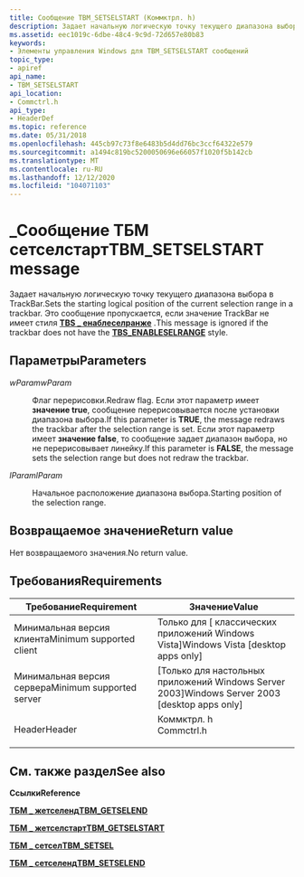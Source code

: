 ```yaml
---
title: Сообщение TBM_SETSELSTART (Коммктрл. h)
description: Задает начальную логическую точку текущего диапазона выбора в TrackBar. Это сообщение пропускается, если значение TrackBar не имеет \_ стиля TBS енаблеселранже.
ms.assetid: eec1019c-6dbe-48c4-9c9d-72d657e80b83
keywords:
- Элементы управления Windows для TBM_SETSELSTART сообщений
topic_type:
- apiref
api_name:
- TBM_SETSELSTART
api_location:
- Commctrl.h
api_type:
- HeaderDef
ms.topic: reference
ms.date: 05/31/2018
ms.openlocfilehash: 445cb97c73f8e6483b5d4dd76bc3ccf64322e579
ms.sourcegitcommit: a1494c819bc5200050696e66057f1020f5b142cb
ms.translationtype: MT
ms.contentlocale: ru-RU
ms.lasthandoff: 12/12/2020
ms.locfileid: "104071103"
---
```

# <a name="tbm_setselstart-message"></a><span data-ttu-id="774a9-105">\_Сообщение ТБМ сетселстарт</span><span class="sxs-lookup"><span data-stu-id="774a9-105">TBM\_SETSELSTART message</span></span>

<span data-ttu-id="774a9-106">Задает начальную логическую точку текущего диапазона выбора в TrackBar.</span><span class="sxs-lookup"><span data-stu-id="774a9-106">Sets the starting logical position of the current selection range in a trackbar.</span></span> <span data-ttu-id="774a9-107">Это сообщение пропускается, если значение TrackBar не имеет стиля [**TBS \_ енаблеселранже**](trackbar-control-styles.md) .</span><span class="sxs-lookup"><span data-stu-id="774a9-107">This message is ignored if the trackbar does not have the [**TBS\_ENABLESELRANGE**](trackbar-control-styles.md) style.</span></span>

## <a name="parameters"></a><span data-ttu-id="774a9-108">Параметры</span><span class="sxs-lookup"><span data-stu-id="774a9-108">Parameters</span></span>

<dl> <dt>

<span data-ttu-id="774a9-109">*wParam*</span><span class="sxs-lookup"><span data-stu-id="774a9-109">*wParam*</span></span> 
</dt> <dd>

<span data-ttu-id="774a9-110">Флаг перерисовки.</span><span class="sxs-lookup"><span data-stu-id="774a9-110">Redraw flag.</span></span> <span data-ttu-id="774a9-111">Если этот параметр имеет **значение true**, сообщение перерисовывается после установки диапазона выбора.</span><span class="sxs-lookup"><span data-stu-id="774a9-111">If this parameter is **TRUE**, the message redraws the trackbar after the selection range is set.</span></span> <span data-ttu-id="774a9-112">Если этот параметр имеет **значение false**, то сообщение задает диапазон выбора, но не перерисовывает линейку.</span><span class="sxs-lookup"><span data-stu-id="774a9-112">If this parameter is **FALSE**, the message sets the selection range but does not redraw the trackbar.</span></span>

</dd> <dt>

<span data-ttu-id="774a9-113">*lParam*</span><span class="sxs-lookup"><span data-stu-id="774a9-113">*lParam*</span></span> 
</dt> <dd>

<span data-ttu-id="774a9-114">Начальное расположение диапазона выбора.</span><span class="sxs-lookup"><span data-stu-id="774a9-114">Starting position of the selection range.</span></span>

</dd> </dl>

## <a name="return-value"></a><span data-ttu-id="774a9-115">Возвращаемое значение</span><span class="sxs-lookup"><span data-stu-id="774a9-115">Return value</span></span>

<span data-ttu-id="774a9-116">Нет возвращаемого значения.</span><span class="sxs-lookup"><span data-stu-id="774a9-116">No return value.</span></span>

## <a name="requirements"></a><span data-ttu-id="774a9-117">Требования</span><span class="sxs-lookup"><span data-stu-id="774a9-117">Requirements</span></span>



| <span data-ttu-id="774a9-118">Требование</span><span class="sxs-lookup"><span data-stu-id="774a9-118">Requirement</span></span> | <span data-ttu-id="774a9-119">Значение</span><span class="sxs-lookup"><span data-stu-id="774a9-119">Value</span></span> |
|-------------------------------------|---------------------------------------------------------------------------------------|
| <span data-ttu-id="774a9-120">Минимальная версия клиента</span><span class="sxs-lookup"><span data-stu-id="774a9-120">Minimum supported client</span></span><br/> | <span data-ttu-id="774a9-121">Только для \[ классических приложений Windows Vista\]</span><span class="sxs-lookup"><span data-stu-id="774a9-121">Windows Vista \[desktop apps only\]</span></span><br/>                                        |
| <span data-ttu-id="774a9-122">Минимальная версия сервера</span><span class="sxs-lookup"><span data-stu-id="774a9-122">Minimum supported server</span></span><br/> | <span data-ttu-id="774a9-123">\[Только для настольных приложений Windows Server 2003\]</span><span class="sxs-lookup"><span data-stu-id="774a9-123">Windows Server 2003 \[desktop apps only\]</span></span><br/>                                  |
| <span data-ttu-id="774a9-124">Header</span><span class="sxs-lookup"><span data-stu-id="774a9-124">Header</span></span><br/>                   | <dl> <span data-ttu-id="774a9-125"><dt>Коммктрл. h</dt></span><span class="sxs-lookup"><span data-stu-id="774a9-125"><dt>Commctrl.h</dt></span></span> </dl> |



## <a name="see-also"></a><span data-ttu-id="774a9-126">См. также раздел</span><span class="sxs-lookup"><span data-stu-id="774a9-126">See also</span></span>

<dl> <dt>

<span data-ttu-id="774a9-127">**Ссылки**</span><span class="sxs-lookup"><span data-stu-id="774a9-127">**Reference**</span></span>
</dt> <dt>

[<span data-ttu-id="774a9-128">**ТБМ \_ жетселенд**</span><span class="sxs-lookup"><span data-stu-id="774a9-128">**TBM\_GETSELEND**</span></span>](tbm-getselend.md)
</dt> <dt>

[<span data-ttu-id="774a9-129">**ТБМ \_ жетселстарт**</span><span class="sxs-lookup"><span data-stu-id="774a9-129">**TBM\_GETSELSTART**</span></span>](tbm-getselstart.md)
</dt> <dt>

[<span data-ttu-id="774a9-130">**ТБМ \_ сетсел**</span><span class="sxs-lookup"><span data-stu-id="774a9-130">**TBM\_SETSEL**</span></span>](tbm-setsel.md)
</dt> <dt>

[<span data-ttu-id="774a9-131">**ТБМ \_ сетселенд**</span><span class="sxs-lookup"><span data-stu-id="774a9-131">**TBM\_SETSELEND**</span></span>](tbm-setselend.md)
</dt> </dl>

 

 





